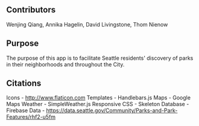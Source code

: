 Contributors
------------
Wenjing Qiang, Annika Hagelin, David Livingstone, Thom Nienow


Purpose
-------
The purpose of this app is to facilitate Seattle residents' discovery of
parks in their neighborhoods and throughout the City.


Citations
---------
Icons - http://www.flaticon.com
Templates - Handlebars.js
Maps - Google Maps
Weather - SimpleWeather.js
Responsive CSS - Skeleton
Database - Firebase
Data - https://data.seattle.gov/Community/Parks-and-Park-Features/rhf2-u5fm
